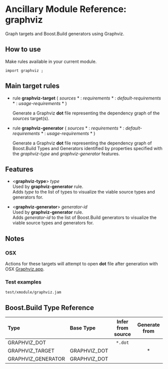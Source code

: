 # Ancillary Module Reference: graphviz

Graph targets and Boost.Build generators using Graphviz.


## How to use

Make rules available in your current module.
```
import graphviz ;
```

## Main target rules

* rule **graphviz-target** ( _sources_ * : _requirements_ * : _default-requirements_ * : _usage-requirements_ * )
  
  Generate a Graphviz **dot** file representing the dependency graph of the _sources_ target(s).  
  

* rule **graphviz-generator** ( _sources_ * : _requirements_ * : _default-requirements_ * : _usage-requirements_ * )

  Generate a Graphviz **dot** file representing the dependency graph of Boost.Build Types and Generators identified by properties specified with the _graphviz-type_ and _graphviz-generator_ features.
  
## Features

* <**graphviz-type**> _type_  
  Used by **graphviz-generator** rule.  
  Adds _type_ to the list of types to visualize the viable source types and generators for.
 
* <**graphviz-generator**> _generator-id_  
  Used by **graphviz-generator** rule.  
  Adds _generator-id_ to the list of Boost.Build generators to visualize the viable source types and generators for.
   
## Notes

### OSX

Actions for these targets will attempt to open **dot** file after generation with OSX [Graphviz.app](http://www.graphviz.org/Download_macos.php).

### Test examples

```
test/xmodule/graphviz.jam
```


## Boost.Build Type Reference

Type | Base Type | Infer from source | Generate from
:--- | :--- | :---: | :---:
GRAPHVIZ_DOT | | ``*.dot`` |
GRAPHVIZ_TARGET | GRAPHVIZ_DOT | | *
GRAPHVIZ_GENERATOR | GRAPHVIZ_DOT | | 

